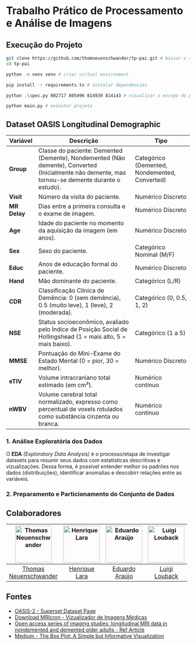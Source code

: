 # Trabalho Prático de Processamento e Análise de Imagens

<!-- TODO: falar sobre o projeto aqui -->

## Execução do Projeto

```bash
git clone https://github.com/thomneuenschwander/tp-pai.git # baixar o repositório
cd tp-pai

python -m venv venv # criar virtual environment

pip install -r requirements.tx # instalar dependencies

python .\spec.py 802717 805496 814939 814143 # visualizar o escopo do projeto com base nos números de matrícula dos componentes do grupo

python main.py # executar projeto
```

## Dataset OASIS Longitudinal Demographic

| Variável       | Descrição               | Tipo                    |
|----------------|-----------------------------------------------------------------------------------------------|------------------------------------|
| **Group**      | Classe do paciente: Demented (Demente), Nondemented (Não demente), Converted (Inicialmente não demente, mas tornou-se demente durante o estudo). | Categórico (Demented, Nondemented, Converted) |
| **Visit**      | Número da visita do paciente.                                                                 | Numérico Discreto                |
| **MR Delay**   | Dias entre a primeira consulta e o exame de imagem.                                           | Numérico Discreto       |
| **Age**        | Idade do paciente no momento da aquisição da imagem (em anos).                                | Numérico Discreto          |
| **Sex**        | Sexo do paciente.                                                                             | Categórico Nominal (M/F)                  |
| **Educ**       | Anos de educação formal do paciente.                                                          | Numérico Discreto          |
| **Hand**       | Mão dominante do paciente.                                                                    | Categórico (L/R)                  |
| **CDR**        | Classificação Clínica de Demência: 0 (sem demência), 0.5 (muito leve), 1 (leve), 2 (moderada). | Categórico (0, 0.5, 1, 2)         |
| **NSE**        | Status socioeconômico, avaliado pelo Índice de Posição Social de Hollingshead (1 = mais alto, 5 = mais baixo). | Categórico (1 a 5)                |
| **MMSE**       | Pontuação do Mini-Exame do Estado Mental (0 = pior, 30 = melhor).                             | Numérico Discreto       |
| **eTIV**       | Volume intracraniano total estimado (em cm³).                                                 | Numérico contínuo     |
| **nWBV**       | Volume cerebral total normalizado, expresso como percentual de voxels rotulados como substância cinzenta ou branca. | Numérico contínuo         |


### 1. Análise Exploratória dos Dados

O **EDA** *(Exploratory Data Analysis)* é o processo/etapa de investigar datasets para resumir seus dados com estatísticas descritivas e vizualizações. Dessa forma, é possível entender melhor os padrões nos dados (distribuições), identificar anomalias e descobirr relações entre as variáveis.

### 2. Preparamento e Particionamento do Conjunto de Dados

<!-- TODO: falar do particionamento 4:1 (extratificação), duas classes e da atomicidade (é logitucional) que evita data leakage. -->


## Colaboradores
| <img src="https://github.com/thomneuenschwander.png" width="100" height="100" alt="Thomas Neuenschwander"/> | <img src="https://github.com/henriquerlara.png" width="100" height="100" alt="Henrique Lara"/> | <img src="https://github.com/EduardoAVS.png" width="100" height="100" alt="Eduardo Araújo"/> | <img src="https://github.com/LuigiLouback.png" width="100" height="100" alt="Luigi Louback"/> |
|:---:|:---:|:---:|:---:|
| [Thomas <br> Neuenschwander](https://github.com/thomneuenschwander) | [Henrique <br> Lara](https://github.com/henriquerlara) | [Eduardo <br> Araújo](https://github.com/EduardoAVS) | [Luigi <br> Louback](https://github.com/LuigiLouback) |

## Fontes
- [OASIS-2 - Superset Dataset Page](https://sites.wustl.edu/oasisbrains/home/oasis-2)
- [Download MRIcron - Vizualizador de Imagens Médicas](https://people.cas.sc.edu/rorden/mricron/install.html)
- [Open access series of imaging studies: longitudinal MRI data in nondemented and demented older adults - Ref Article](https://pubmed.ncbi.nlm.nih.gov/19929323)
- [Medium - The Box Plot: A Simple but Informative Visualization](https://medium.com/analytics-vidhya/the-box-plot-a-simple-but-informative-visualization-cacc20d9ff25)